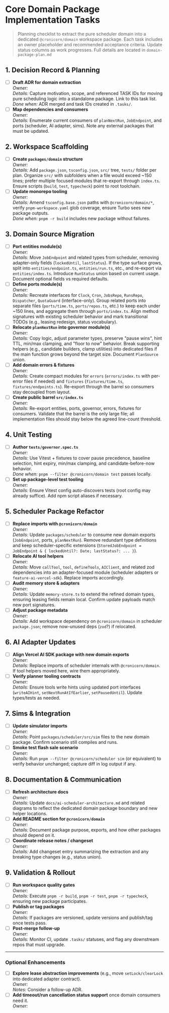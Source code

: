 # Core Domain Package Implementation Tasks

> Planning checklist to extract the pure scheduler domain into a dedicated `@cronicorn/domain` workspace package. Each task includes an owner placeholder and recommended acceptance criteria. Update status columns as work progresses.
>Full details are located in `domain-package-plan.md`

## 1. Decision Record & Planning

- [ ] **Draft ADR for domain extraction**  \
  _Owner:_ <!-- assign -->  \
  _Details:_ Capture motivation, scope, and referenced TASK IDs for moving pure scheduling logic into a standalone package. Link to this task list.  \
  _Done when:_ ADR merged and task IDs created in `.tasks/`.
- [ ] **Map dependencies and consumers**  \
  _Owner:_  \
  _Details:_ Enumerate current consumers of `planNextRun`, `JobEndpoint`, and ports (scheduler, AI adapter, sims). Note any external packages that must be updated.

## 2. Workspace Scaffolding

- [ ] **Create `packages/domain` structure**  \
  _Owner:_  \
  _Details:_ Add `package.json`, `tsconfig.json`, `src/` tree, `tests/` folder per plan. Organize `src/` with subfolders when a file would exceed ~150 lines; prefer multiple focused modules that re-export through `index.ts`. Ensure scripts (`build`, `test`, `typecheck`) point to root toolchain.
- [ ] **Update monorepo tooling**  \
  _Owner:_  \
  _Details:_ Amend `tsconfig.base.json` paths with `@cronicorn/domain/*`, verify `pnpm-workspace.yaml` glob coverage, ensure Turbo sees new package outputs.  \
  _Done when:_ `pnpm -r build` includes new package without failures.

## 3. Domain Source Migration

- [ ] **Port entities module(s)**  \
  _Owner:_  \
  _Details:_ Move `JobEndpoint` and related types from scheduler, removing adapter-only fields (`lockedUntil`, `lastStatus`). If the type surface grows, split into `entities/endpoint.ts`, `entities/run.ts`, etc., and re-export via `entities/index.ts`. Introduce `RunStatus` union based on current usage. Document optional fields vs required defaults.
- [ ] **Define ports module(s)**  \
  _Owner:_  \
  _Details:_ Recreate interfaces for `Clock`, `Cron`, `JobsRepo`, `RunsRepo`, `Dispatcher`, `QuotaGuard` (interface-only). Group related ports into separate files (`ports/time.ts`, `ports/repos.ts`, etc.) to keep each under ~150 lines, and aggregate them through `ports/index.ts`. Align method signatures with existing scheduler behavior and mark transitional TODOs (e.g., leasing redesign, status vocabulary).
- [ ] **Relocate `planNextRun` into governor module(s)**  \
  _Owner:_  \
  _Details:_ Copy logic, adjust parameter types, preserve "pause wins", hint TTL, min/max clamping, and "floor to now" behavior. Break supporting helpers (e.g., candidate builders, clamp utilities) into dedicated files if the main function grows beyond the target size. Document `PlanSource` union.
- [ ] **Add domain errors & fixtures**  \
  _Owner:_  \
  _Details:_ Create compact modules for `errors` (`errors/index.ts` with per-error files if needed) and `fixtures` (`fixtures/time.ts`, `fixtures/endpoints.ts`). Re-export through the barrel so consumers stay decoupled from layout.
- [ ] **Create public barrel `src/index.ts`**  \
  _Owner:_  \
  _Details:_ Re-export entities, ports, governor, errors, fixtures for consumers. Validate that the barrel is the only large file; all implementation files should stay below the agreed line-count threshold.

## 4. Unit Testing

- [ ] **Author `tests/governor.spec.ts`**  \
  _Owner:_  \
  _Details:_ Use Vitest + fixtures to cover pause precedence, baseline selection, hint expiry, min/max clamping, and candidate-before-now behavior.  \
  _Done when:_ `pnpm --filter @cronicorn/domain test` passes locally.
- [ ] **Set up package-level test tooling**  \
  _Owner:_  \
  _Details:_ Ensure Vitest config auto-discovers tests (root config may already suffice). Add npm script aliases if necessary.

## 5. Scheduler Package Refactor

- [ ] **Replace imports with `@cronicorn/domain`**  \
  _Owner:_  \
  _Details:_ Update `packages/scheduler` to consume new domain exports (`JobEndpoint`, ports, `planNextRun`). Remove redundant type definitions and keep scheduler-specific extensions (`StoredJobEndpoint = JobEndpoint & { lockedUntil?: Date; lastStatus?: ... }`).
- [ ] **Relocate AI tool helpers**  \
  _Owner:_  \
  _Details:_ Move `callTool`, `tool`, `defineTools`, `AIClient`, and related zod dependencies into an adapter-focused module (scheduler adapters or `feature-ai-vercel-sdk`). Replace imports accordingly.
- [ ] **Audit memory store & adapters**  \
  _Owner:_  \
  _Details:_ Update `memory-store.ts` to extend the refined domain types, ensuring leasing fields remain local. Confirm update payloads match new port signatures.
- [ ] **Adjust package metadata**  \
  _Owner:_  \
  _Details:_ Add workspace dependency on `@cronicorn/domain` in scheduler `package.json`; remove now-unused deps (`zod`?) if relocated.

## 6. AI Adapter Updates

- [ ] **Align Vercel AI SDK package with new domain exports**  \
  _Owner:_  \
  _Details:_ Replace imports of scheduler internals with `@cronicorn/domain`. If tool helpers moved here, wire them appropriately.
- [ ] **Verify planner tooling contracts**  \
  _Owner:_  \
  _Details:_ Ensure tools write hints using updated port interfaces (`writeAIHint`, `setNextRunAtIfEarlier`, `setPausedUntil`). Update types/tests as needed.

## 7. Sims & Integration

- [ ] **Update simulator imports**  \
  _Owner:_  \
  _Details:_ Point `packages/scheduler/src/sim` files to the new domain package. Confirm scenario still compiles and runs.
- [ ] **Smoke test flash sale scenario**  \
  _Owner:_  \
  _Details:_ Run `pnpm --filter @cronicorn/scheduler sim` (or equivalent) to verify behavior unchanged; capture diff in log output if any.

## 8. Documentation & Communication

- [ ] **Refresh architecture docs**  \
  _Owner:_  \
  _Details:_ Update `docs/ai-scheduler-architecture.md` and related diagrams to reflect the dedicated domain package boundary and new helper locations.
- [ ] **Add README section for `@cronicorn/domain`**  \
  _Owner:_  \
  _Details:_ Document package purpose, exports, and how other packages should depend on it.
- [ ] **Coordinate release notes / changeset**  \
  _Owner:_  \
  _Details:_ Add changeset entry summarizing the extraction and any breaking type changes (e.g., status union).

## 9. Validation & Rollout

- [ ] **Run workspace quality gates**  \
  _Owner:_  \
  _Details:_ Execute `pnpm -r build`, `pnpm -r test`, `pnpm -r typecheck`, ensuring new package participates.
- [ ] **Publish or tag packages**  \
  _Owner:_  \
  _Details:_ If packages are versioned, update versions and publish/tag once tests pass.
- [ ] **Post-merge follow-up**  \
  _Owner:_  \
  _Details:_ Monitor CI, update `.tasks/` statuses, and flag any downstream repos that must upgrade.

---

### Optional Enhancements

- [ ] **Explore lease abstraction improvements** (e.g., move `setLock/clearLock` into dedicated adapter contract).  \
  _Owner:_  \
  _Notes:_ Consider a follow-up ADR.
- [ ] **Add timeout/run cancellation status support** once domain consumers need it.  \
  _Owner:_
